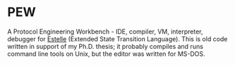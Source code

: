 # PEW

A Protocol Engineering Workbench - IDE, compiler, VM, interpreter, debugger for 
[Estelle](http://www-lor.int-evry.fr/idemcop/uk/est-lang/download/short-estelle-tutorial.pdf)
(Extended State Transition Language). This is old code written in support of my Ph.D. 
thesis; it probably compiles and runs command line
tools on Unix, but the editor was written for MS-DOS.
